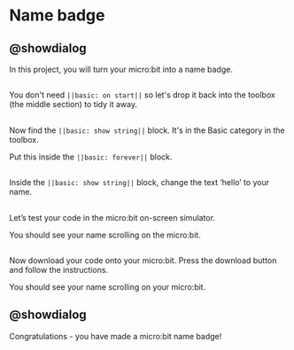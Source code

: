 # Name badge

## @showdialog

In this project, you will turn your micro:bit into a name badge.

## 

You don't need ``||basic: on start||`` so let's drop it back into the toolbox (the middle section) to tidy it away.  

## 

Now find the ``||basic: show string||`` block.  It's in the Basic category in the toolbox.  

Put this inside the ``||basic: forever||`` block. 

## 

Inside the ``||basic: show string||`` block, change the text ‘hello’ to your name.  

## 

Let’s test your code in the micro:bit on-screen simulator.

You should see your name scrolling on the micro:bit. 

## 

Now download your code onto your micro:bit.  Press the download button and follow the instructions.

You should see your name scrolling on your micro:bit. 

##  @showdialog

Congratulations - you have made a micro:bit name badge!